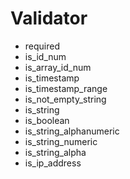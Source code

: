 # Validator
* required
* is_id_num
* is_array_id_num
* is_timestamp
* is_timestamp_range
* is_not_empty_string
* is_string
* is_boolean
* is_string_alphanumeric
* is_string_numeric
* is_string_alpha
* is_ip_address
